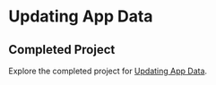 # Updating App Data

## Completed Project

Explore the completed project for [Updating App Data](https://developer.apple.com/tutorials/app-dev-training/updating-app-data).